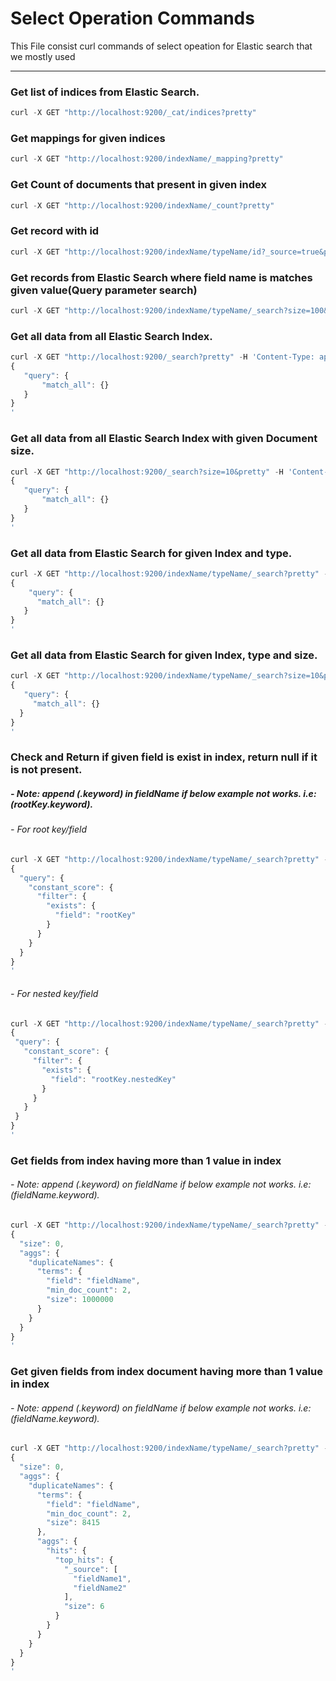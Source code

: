 # Select Operation Commands
This File consist curl commands of select opeation for Elastic search that we mostly used
***
### Get list of indices from Elastic Search.
  ```javascript
  curl -X GET "http://localhost:9200/_cat/indices?pretty"
  ```
  
### Get mappings for given indices
  ```javascript
  curl -X GET "http://localhost:9200/indexName/_mapping?pretty"
  ```
  
### Get Count of documents that present in given index
  ```javascript
  curl -X GET "http://localhost:9200/indexName/_count?pretty"
  ```
  
### Get record with id
  ```javascript
  curl -X GET "http://localhost:9200/indexName/typeName/id?_source=true&pretty"
  ```
  
### Get records from Elastic Search where field name is matches given value(Query parameter search)
  ```javascript
  curl -X GET "http://localhost:9200/indexName/typeName/_search?size=100&q=fieldName:fieldValue&pretty"
  ```
  
### Get all data from all Elastic Search Index.
  ```javascript
  curl -X GET "http://localhost:9200/_search?pretty" -H 'Content-Type: application/json' -d'
  {
     "query": {
         "match_all": {}
     }
  }
  '
  ```
  
### Get all data from all Elastic Search Index with given Document size.
  ```javascript
  curl -X GET "http://localhost:9200/_search?size=10&pretty" -H 'Content-Type: application/json' -d'
  {
     "query": {
         "match_all": {}
     }
  }
  '
  ```
  
### Get all data from Elastic Search for given Index and type.
   ```javascript
   curl -X GET "http://localhost:9200/indexName/typeName/_search?pretty" -H 'Content-Type: application/json' -d'
   {
       "query": {
         "match_all": {}
      }
   }
   '
   ```
    
### Get all data from Elastic Search for given Index, type and size.
   ```javascript
   curl -X GET "http://localhost:9200/indexName/typeName/_search?size=10&pretty" -H 'Content-Type: application/json' -d'
   {
      "query": {
        "match_all": {}
     }
   }
   '
   ```
 
### Check and Return if given field is exist in index, return null if it is not present. <br />
  ##### - Note: append (.keyword) in fieldName if below example not works. i.e: (rootKey.keyword).
  ###### - For root key/field
  ```javascript
  curl -X GET "http://localhost:9200/indexName/typeName/_search?pretty" -H 'Content-Type: application/json' -d'
  {
    "query": {
      "constant_score": {
        "filter": {
          "exists": {
            "field": "rootKey"
          }
        }
      }
    }
  }
  '
  ```
  
  ###### - For nested key/field
   ```javascript
  curl -X GET "http://localhost:9200/indexName/typeName/_search?pretty" -H 'Content-Type: application/json' -d'
  {
    "query": {
      "constant_score": {
        "filter": {
          "exists": {
            "field": "rootKey.nestedKey"
          }
        }
      }
    }
  }
  '
  ```
  
### Get fields from index having more than 1 value in index <br />
  ###### - Note: append (.keyword) on fieldName if below example not works. i.e: (fieldName.keyword).
  ```javascript
  curl -X GET "http://localhost:9200/indexName/typeName/_search?pretty" -H 'Content-Type: application/json' -d'
  {
    "size": 0,
    "aggs": {
      "duplicateNames": {
        "terms": {
          "field": "fieldName",
          "min_doc_count": 2,
          "size": 1000000
        }
      }
    }
  }
  '
  ```
  
### Get given fields from index document having more than 1 value in index <br />
  ###### - Note: append (.keyword) on fieldName if below example not works. i.e: (fieldName.keyword).
  ```javascript
  curl -X GET "http://localhost:9200/indexName/typeName/_search?pretty" -H 'Content-Type: application/json' -d'
  {
    "size": 0,
    "aggs": {
      "duplicateNames": {
        "terms": {
          "field": "fieldName",
          "min_doc_count": 2,
          "size": 8415
        },
        "aggs": {
          "hits": {
            "top_hits": {
              "_source": [
                "fieldName1",
                "fieldName2"
              ],
              "size": 6
            }
          }
        }
      }
    }
  }
  '
